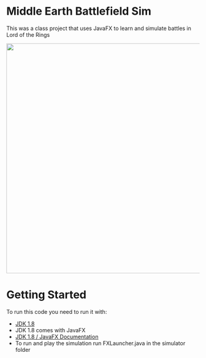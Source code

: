 # Middle Earth Battlefield Sim

This was a class project that uses JavaFX to learn and simulate battles in Lord of the Rings

<img src="https://raw.githubusercontent.com/calvin-li-developer/middle-earth-battlefield-sim-java/master/Battlefield.png" width="600">

# Getting Started
To run this code you need to run it with:
- [JDK 1.8](https://www.oracle.com/ca-en/java/technologies/javase/javase8-archive-downloads.html) 
- JDK 1.8 comes with JavaFX
- [JDK 1.8 / JavaFX Documentation](https://www.oracle.com/java/technologies/javase-jdk8-doc-downloads.html)
- To run and play the simulation run FXLauncher.java in the simulator folder